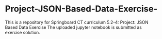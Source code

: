 # Project-JSON-Based-Data-Exercise-
This is a repository for Springboard CT curriculum 5.2-4: Project: JSON Based Data Exercise 
The uploaded jupyter notebook is submitted as exercise solution.

